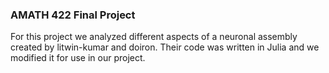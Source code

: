 ### AMATH 422 Final Project
For this project we analyzed different aspects of a neuronal assembly created by litwin-kumar and doiron. Their code was written in Julia
and we modified it for use in our project.
